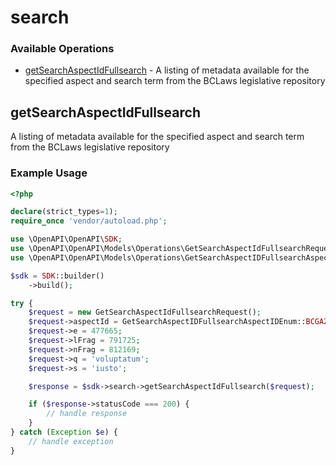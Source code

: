 # search

### Available Operations

* [getSearchAspectIdFullsearch](#getsearchaspectidfullsearch) - A listing of metadata available for the specified aspect and search term from the BCLaws legislative repository

## getSearchAspectIdFullsearch

A listing of metadata available for the specified aspect and search term from the BCLaws legislative repository

### Example Usage

```php
<?php

declare(strict_types=1);
require_once 'vendor/autoload.php';

use \OpenAPI\OpenAPI\SDK;
use \OpenAPI\OpenAPI\Models\Operations\GetSearchAspectIdFullsearchRequest;
use \OpenAPI\OpenAPI\Models\Operations\GetSearchAspectIDFullsearchAspectIDEnum;

$sdk = SDK::builder()
    ->build();

try {
    $request = new GetSearchAspectIdFullsearchRequest();
    $request->aspectId = GetSearchAspectIDFullsearchAspectIDEnum::BCGAZ2;
    $request->e = 477665;
    $request->lFrag = 791725;
    $request->nFrag = 812169;
    $request->q = 'voluptatum';
    $request->s = 'iusto';

    $response = $sdk->search->getSearchAspectIdFullsearch($request);

    if ($response->statusCode === 200) {
        // handle response
    }
} catch (Exception $e) {
    // handle exception
}
```
